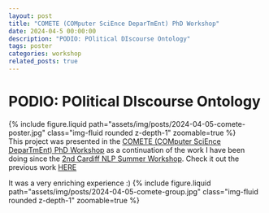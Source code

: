 ```yaml
---
layout: post
title: "COMETE (COMputer SciEnce DeparTmEnt) PhD Workshop"
date: 2024-04-5 00:00:00
description: "PODIO: POlitical DIscourse Ontology"
tags: poster
categories: workshop
related_posts: true
---
```


# PODIO: POlitical DIscourse Ontology

<div class="row mt-3">
    <div class="col-sm mt-3 mt-md-0">
        {% include figure.liquid path="assets/img/posts/2024-04-05-comete-poster.jpg" class="img-fluid rounded z-depth-1" zoomable=true %}
    </div>
    <div class="col-sm mt-3 mt-md-0">
        This project was presented in the <a href="https://comete.di.unito.it/">COMETE (COMputer SciEnce DeparTmEnt) PhD Workshop</a> as a continuation of the work I have been doing since the <a href="https://2023.cardiffnlpworkshop.org">2nd Cardiff NLP Summer Workshop</a>. Check it out the previous work <a href="/blog/2023/cardiff/">HERE</a>
    </div>
</div>

It was a very enriching experience :)
{% include figure.liquid path="assets/img/posts/2024-04-05-comete-group.jpg" class="img-fluid rounded z-depth-1" zoomable=true %}
